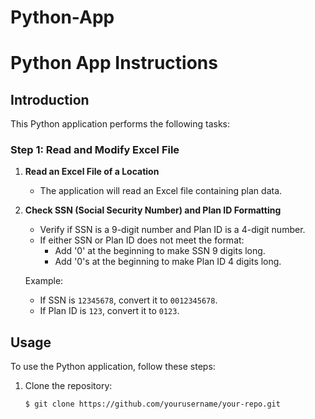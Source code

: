 # Python-App
# Python App Instructions

## Introduction
This Python application performs the following tasks:

### Step 1: Read and Modify Excel File

1. **Read an Excel File of a Location**
   - The application will read an Excel file containing plan data.

2. **Check SSN (Social Security Number) and Plan ID Formatting**
   - Verify if SSN is a 9-digit number and Plan ID is a 4-digit number.
   - If either SSN or Plan ID does not meet the format:
     - Add '0' at the beginning to make SSN 9 digits long.
     - Add '0's at the beginning to make Plan ID 4 digits long.

   Example:
   - If SSN is `12345678`, convert it to `0012345678`.
   - If Plan ID is `123`, convert it to `0123`.

## Usage
To use the Python application, follow these steps:

1. Clone the repository:
   ```bash
   $ git clone https://github.com/yourusername/your-repo.git
